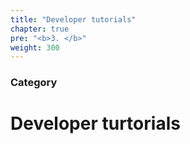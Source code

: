 ```yaml
---
title: "Developer tutorials"
chapter: true
pre: "<b>3. </b>"
weight: 300
---
```


### Category

# Developer turtorials
